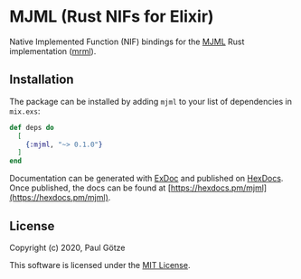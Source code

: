 # MJML (Rust NIFs for Elixir)

Native Implemented Function (NIF) bindings for the [MJML](https://mjml.io) Rust implementation ([mrml](https://github.com/jdrouet/mrml)).

## Installation

The package can be installed by adding `mjml` to your list of dependencies in `mix.exs`:

```elixir
def deps do
  [
    {:mjml, "~> 0.1.0"}
  ]
end
```

Documentation can be generated with [ExDoc](https://github.com/elixir-lang/ex_doc)
and published on [HexDocs](https://hexdocs.pm). Once published, the docs can
be found at [https://hexdocs.pm/mjml](https://hexdocs.pm/mjml).

## License

Copyright (c) 2020, Paul Götze

This software is licensed under the [MIT License](https://github.com/paulgoetze/mjml_nif/blob/main/LICENSE.md).

